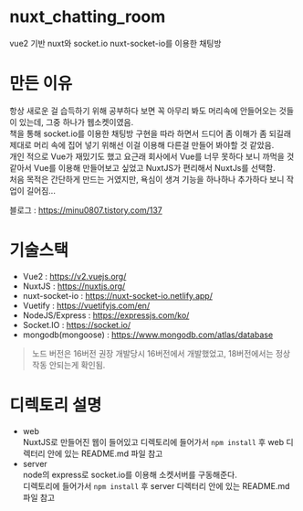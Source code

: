 # nuxt_chatting_room
vue2 기반 nuxt와 socket.io nuxt-socket-io를 이용한 채팅방
# 만든 이유
항상 새로운 걸 습득하기 위해 공부하다 보면 꼭 아무리 봐도 머리속에 안들어오는 것들이 있는데, 그중 하나가 웹소켓이였음.   
책을 통해 socket.io를 이용한 채팅방 구현을 따라 하면서 드디어 좀 이해가 좀 되길래 제대로 머리 속에 집어 넣기 위해선 이걸 이용해 다른걸 만들어 봐야할 것 같았음.   
개인 적으로 Vue가 재밌기도 했고 요근래 회사에서 Vue를 너무 못하다 보니 까먹을 것 같아서 Vue를 이용해 만들어보고 싶었고 NuxtJS가 편리해서 NuxtJs를 선택함.   
처음 목적은 간단하게 만드는 거였지만, 욕심이 생겨 기능을 하나하나 추가하다 보니 작업이 길어짐...   

블로그 : https://minu0807.tistory.com/137

# 기술스택
- Vue2 : https://v2.vuejs.org/
- NuxtJS : https://nuxtjs.org/
- nuxt-socket-io : https://nuxt-socket-io.netlify.app/
- Vuetify : https://vuetifyjs.com/en/
- NodeJS/Express : https://expressjs.com/ko/
- Socket.IO : https://socket.io/
- mongodb(mongoose) : https://www.mongodb.com/atlas/database

> 노드 버전은 16버전 권장
> 개발당시 16버전에서 개발했었고, 18버전에서는 정상작동 안되는게 확인됨.

# 디렉토리 설명
- web   
NuxtJS로 만들어진 웹이 들어있고 디렉토리에 들어가서 `npm install` 후 web 디렉터리 안에 있는 README.md 파일 참고   
- server   
node의 express로 socket.io를 이용해 소켓서버를 구동해준다.   
디렉토리에 들어가서 `npm install` 후 server 디렉터리 안에 있는 README.md 파일 참고